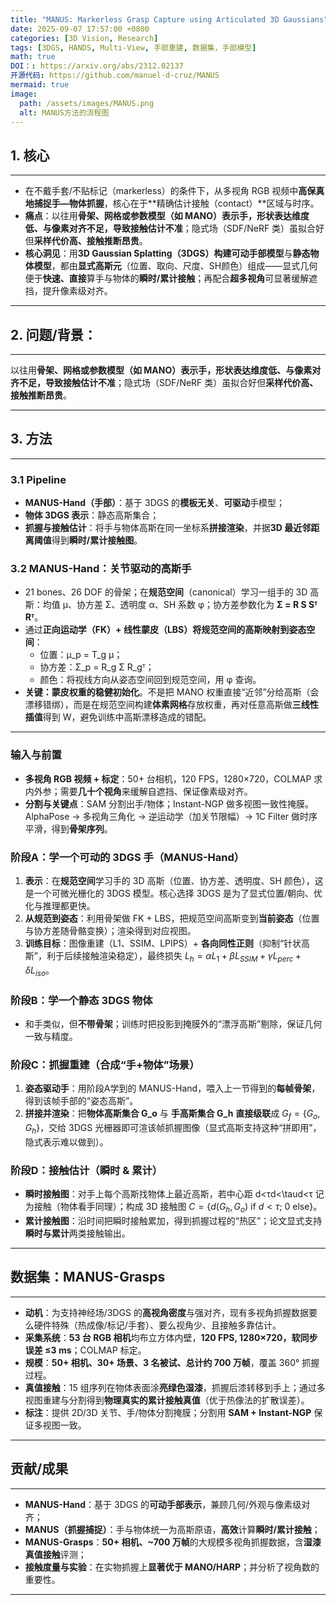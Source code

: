 ```yaml
---
title: "MANUS: Markerless Grasp Capture using Articulated 3D Gaussians"
date: 2025-09-07 17:57:00 +0800
categories: [3D Vision, Research]
tags: [3DGS, HANDS, Multi-View, 手部重建, 数据集，手部模型]
math: true
DOI：: https://arxiv.org/abs/2312.02137
开源代码: https://github.com/manuel-d-cruz/MANUS
mermaid: true
image:
  path: /assets/images/MANUS.png
  alt: MANUS方法的流程图
---
```


## 1. 核心

---

- 在不戴手套/不贴标记（markerless）的条件下，从多视角 RGB 视频中**高保真地捕捉手—物体抓握**，核心在于**精确估计接触（contact）**区域与时序。
- **痛点**：以往用**骨架、网格或参数模型（如 MANO）表示手，形状表达维度低、与像素对齐不足，导致接触估计不准**；隐式场（SDF/NeRF 类）虽拟合好但**采样代价高、接触推断昂贵**。
- **核心洞见**：用**3D Gaussian Splatting（3DGS）构建可动手部模型**与**静态物体模型**，都由**显式高斯元**（位置、取向、尺度、SH颜色）组成——显式几何便于**快速、直接**算手与物体的**瞬时/累计接触**；再配合**超多视角**可显著缓解遮挡，提升像素级对齐。

---

## 2. 问题/背景：

---

以往用**骨架、网格或参数模型（如 MANO）表示手，形状表达维度低、与像素对齐不足，导致接触估计不准**；隐式场（SDF/NeRF 类）虽拟合好但**采样代价高、接触推断昂贵**。

---

## 3. 方法

---

### 3.1 Pipeline

- **MANUS-Hand（手部）**：基于 3DGS 的**模板无关**、**可驱动**手模型；
- **物体 3DGS 表示**：静态高斯集合；
- **抓握与接触估计**：将手与物体高斯在同一坐标系**拼接渲染**，并据**3D 最近邻距离阈值**得到**瞬时/累计接触图**。

### 3.2 MANUS-Hand：关节驱动的高斯手

- 21 bones、26 DOF 的骨架；在**规范空间**（canonical）学习一组手的 3D 高斯：均值 μ、协方差 Σ、透明度 α、SH 系数 φ；协方差参数化为 **Σ = R S Sᵀ Rᵀ**。
- 通过**正向运动学（FK）+ 线性蒙皮（LBS）将规范空间的高斯映射到姿态空间**：
    - 位置：μ_p = T_g μ；
    - 协方差：Σ_p = R_g Σ R_gᵀ；
    - 颜色：将视线方向从姿态空间回到规范空间，用 φ 查询。
- **关键：蒙皮权重的稳健初始化**。不是把 MANO 权重直接“近邻”分给高斯（会漂移错绑），而是在规范空间构建**体素网格**存放权重，再对任意高斯做**三线性插值**得到 W，避免训练中高斯漂移造成的错配。

---

### 输入与前置

- **多视角 RGB 视频 + 标定**：50+ 台相机，120 FPS，1280×720，COLMAP 求内外参；需要**几十个视角**来缓解自遮挡、保证像素级对齐。
- **分割与关键点**：SAM 分割出手/物体；Instant-NGP 做多视图一致性掩膜。AlphaPose → 多视角三角化 → 逆运动学（加关节限幅）→ 1C Filter 做时序平滑，得到**骨架序列**。

### 阶段A：学一个可动的 3DGS 手（MANUS-Hand）

1. **表示**：在**规范空间**学习手的 3D 高斯（位置、协方差、透明度、SH 颜色），这是一个可微光栅化的 3DGS 模型。核心选择 3DGS 是为了显式位置/朝向、优化与推理都更快。
2. **从规范到姿态**：利用骨架做 FK + LBS，把规范空间高斯变到**当前姿态**（位置与协方差随骨骼变换）；渲染得到对应视图。
3. **训练目标**：图像重建（L1、SSIM、LPIPS）+ **各向同性正则**（抑制“针状高斯”，利于后续接触渲染稳定），最终损失 $L_h=\alpha L_1+\beta L_{SSIM}+\gamma L_{perc}+\delta L_{iso}$。

### 阶段B：学一个静态 3DGS 物体

- 和手类似，但**不带骨架**；训练时把投影到掩膜外的“漂浮高斯”剔除，保证几何一致与精度。

### 阶段C：抓握重建（合成“手+物体”场景）

1. **姿态驱动手**：用阶段A学到的 MANUS-Hand，喂入上一节得到的**每帧骨架**，得到该帧手部的“姿态高斯”。
2. **拼接并渲染**：把**物体高斯集合 G_o** 与 **手高斯集合 G_h** **直接级联**成 $G_f=\{G_o,G_h\}$，交给 3DGS 光栅器即可渲该帧抓握图像（显式高斯支持这种“拼即用”，隐式表示难以做到）。

### 阶段D：接触估计（瞬时 & 累计）

- **瞬时接触图**：对手上每个高斯找物体上最近高斯，若中心距 d<τd<\taud<τ 记为接触（物体看手同理）；构成 3D 接触图 $C=\{d(G_h,G_o)\ \text{if }d<\tau;\ 0\ \text{else}\}$。
- **累计接触图**：沿时间把瞬时接触累加，得到抓握过程的“热区”；论文显式支持**瞬时与累计**两类接触输出。

---

## 数据集：MANUS-Grasps

---

- **动机**：为支持神经场/3DGS 的**高视角密度**与强对齐，现有多视角抓握数据要么硬件特殊（热成像/标记/手套）、要么视角少、且接触多靠估计。
- **采集系统**：**53 台 RGB 相机**均布立方体内壁，**120 FPS, 1280×720，软同步误差 ≤3 ms**；COLMAP 标定。
- **规模**：**50+ 相机、30+ 场景、3 名被试、总计约 700 万帧**，覆盖 360° 抓握过程。
- **真值接触**：15 组序列在物体表面涂**亮绿色湿漆**，抓握后漆转移到手上；通过多视图重建与分割得到**物理真实的累计接触真值**（优于热像法的扩散误差）。
- **标注**：提供 2D/3D 关节、手/物体分割掩膜；分割用 **SAM + Instant-NGP** 保证多视图一致。

---

## 贡献/成果

---

- **MANUS-Hand**：基于 3DGS 的**可动手部表示**，兼顾几何/外观与像素级对齐；
- **MANUS（抓握捕捉）**：手与物体统一为高斯原语，**高效**计算**瞬时/累计接触**；
- **MANUS-Grasps**：**50+ 相机、~700 万帧**的大规模多视角抓握数据，含**湿漆真值接触**评测；
- **接触度量与实验**：在实物抓握上**显著优于 MANO/HARP**；并分析了视角数的重要性。

---